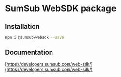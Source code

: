# SumSub WebSDK package

## Installation

```bash
npm i @sumsub/websdk --save
```

## Documentation

[https://developers.sumsub.com/web-sdk/](https://developers.sumsub.com/web-sdk/)